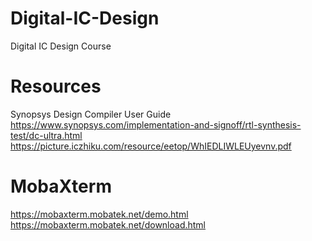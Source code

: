 # Digital-IC-Design
Digital IC Design Course

# Resources
Synopsys Design Compiler User Guide  
https://www.synopsys.com/implementation-and-signoff/rtl-synthesis-test/dc-ultra.html
https://picture.iczhiku.com/resource/eetop/WhIEDLIWLEUyevnv.pdf

# MobaXterm  
https://mobaxterm.mobatek.net/demo.html
https://mobaxterm.mobatek.net/download.html

